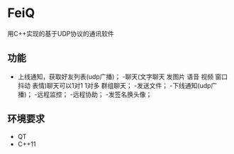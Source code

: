 # FeiQ

用C++实现的基于UDP协议的通讯软件


## 功能

- 上线通知，获取好友列表(udp广播)；
-聊天(文字聊天 发图片 语音 视频 窗口抖动 表情)聊天可以1对1 1对多 群组聊天；
-发送文件；
-下线通知(udp广播)；
-远程监控；
-远程协助；
-发签名换头像；


## 环境要求

- QT
- C++11




